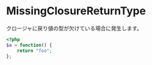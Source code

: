 # MissingClosureReturnType
クロージャに戻り値の型が欠けている場合に発生します。

```php
<?php
$a = function() {
    return "foo";
};
```
